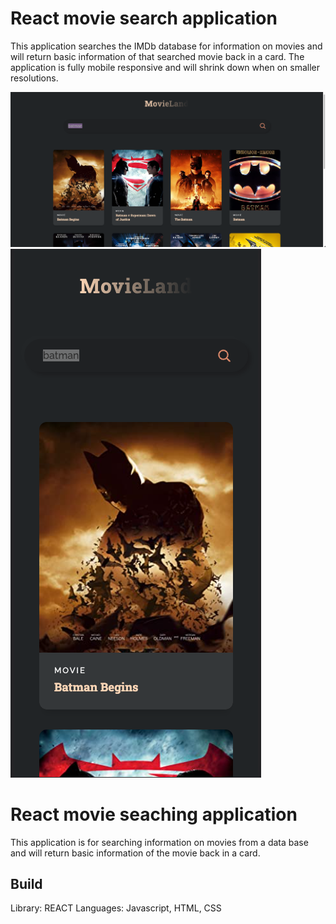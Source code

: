 # React movie search application

This application searches the IMDb database for information on movies and will return basic information of that searched movie back in a card. The application is fully mobile responsive and will shrink down when on smaller resolutions.

![full screen](./pictures/desktop.png)
![mobile screen](./pictures/mobile.png)

# React movie seaching application

This application is for searching information on movies from a data base and will return basic information of the movie back in a card.

## Build

Library: REACT
Languages: Javascript, HTML, CSS

